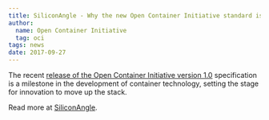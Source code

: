 ```yaml
---
title: SiliconAngle - Why the new Open Container Initiative standard is a milestone for software
author:
  name: Open Container Initiative
  tag: oci
tags: news
date: 2017-09-27
---
```


The recent [release of the Open Container Initiative version 1.0](https://siliconangle.com/2017/07/19/open-container-initiative-releases-first-fruits-standard-building-labors/) specification is a milestone in the development of container technology, setting the stage for innovation to move up the stack.

Read more at [SiliconAngle](https://siliconangle.com/2017/09/26/technology-expert-says-release-open-container-spec-milestone-industry/).
